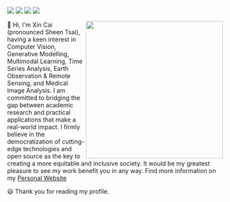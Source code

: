 [![](https://img.shields.io/badge/GoogleScholar-XinCai-lightblue?style=for-the-badge&logo=googlescholar)](https://scholar.google.com/citations?user=maQC2foAAAAJ&hl=en)
[![](https://img.shields.io/badge/Gmail-D14836?style=for-the-badge&logo=gmail&logoColor=white)](mailto:xincai00@gmail.com)
[![](https://img.shields.io/badge/Twitter-1DA1F2?style=for-the-badge&logo=twitter&logoColor=white)](https://twitter.com/XinCai92)
[![](https://img.shields.io/badge/LinkedIn-0077B5?style=for-the-badge&logo=linkedin&logoColor=white)](https://www.linkedin.com/in/xin-cai-0332b824b/)


<a href='https://github.com/TotalVariation'>
    <img align='right' width='320' src='https://github-readme-stats.vercel.app/api?username=TotalVariation&show_icons=true&hide_rank=true&hide_title=true&theme=vue-dark'>
</a>

:wave: Hi, I'm Xin Cai (pronounced Sheen Tsai), having a keen interest in Computer Vision, Generative Modelling, Multimodal Learning, Time Series Analysis, Earth Observation & Remote Sensing, and Medical Image Analysis. I am committed to bridging the gap between academic research and practical applications that make a real-world impact. I firmly believe in the democratization of cutting-edge technologies and open source as the key to creating a more equitable and inclusive society. It would be my greatest pleasure to see my work benefit you in any way. Find more information on my [Personal Website](https://totalvariation.github.io/)

:smiley: Thank you for reading my profile.

<!---
TotalVariation/TotalVariation is a ✨ special ✨ repository because its `README.md` (this file) appears on your GitHub profile.
You can click the Preview link to take a look at your changes.
--->
